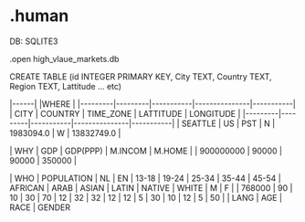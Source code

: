 # .human

DB: SQLITE3

.open high_vlaue_markets.db

CREATE TABLE (id INTEGER PRIMARY KEY, City TEXT, Country TEXT, Region TEXT, Lattitude ... etc) 


|------|
|WHERE |
|---------|---------|-----------|---------------|-----------|
| CITY    | COUNTRY | TIME_ZONE | LATTITUDE     | LONGITUDE |
|---------|---------|-----------|---------------|-----------|
| SEATTLE | US      | PST       | N | 1983094.0 | W | 13832749.0 |


| WHY
| GDP         | GDP(PPP)  | M.INCOM | M.HOME |
| 900000000   | 90000     | 90000   | 350000 |


| WHO
| POPULATION | NL | EN | 13-18 | 19-24 | 25-34 | 35-44 | 45-54 | AFRICAN | ARAB | ASIAN | LATIN | NATIVE | WHITE | M | F  |
| 768000     | 90 | 10 | 30    | 70    | 12    | 32    | 32    | 12      | 12   | 5     | 30    | 10     | 12    | 5 | 50 |
             | LANG    | AGE                                   | RACE                                            | GENDER 
